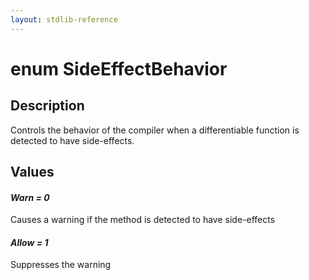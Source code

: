 ```yaml
---
layout: stdlib-reference
---
```


# enum SideEffectBehavior

## Description

Controls the behavior of the compiler when a differentiable function is detected to have side-effects.


## Values 

####  <a id="decl-Warn"></a>_Warn = 0_
Causes a warning if the method is detected to have side-effects

####  <a id="decl-Allow"></a>_Allow = 1_
Suppresses the warning

